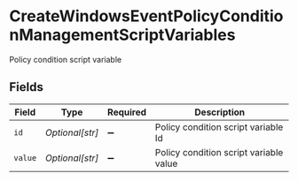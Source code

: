 # CreateWindowsEventPolicyConditionManagementScriptVariables

Policy condition script variable


## Fields

| Field                                  | Type                                   | Required                               | Description                            |
| -------------------------------------- | -------------------------------------- | -------------------------------------- | -------------------------------------- |
| `id`                                   | *Optional[str]*                        | :heavy_minus_sign:                     | Policy condition script variable Id    |
| `value`                                | *Optional[str]*                        | :heavy_minus_sign:                     | Policy condition script variable value |